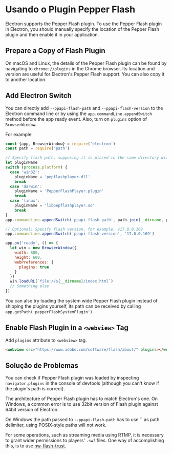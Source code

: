 # Usando o Plugin Pepper Flash

Electron supports the Pepper Flash plugin. To use the Pepper Flash plugin in Electron, you should manually specify the location of the Pepper Flash plugin and then enable it in your application.

## Prepare a Copy of Flash Plugin

On macOS and Linux, the details of the Pepper Flash plugin can be found by navigating to `chrome://plugins` in the Chrome browser. Its location and version are useful for Electron's Pepper Flash support. You can also copy it to another location.

## Add Electron Switch

You can directly add `--ppapi-flash-path` and `--ppapi-flash-version` to the Electron command line or by using the `app.commandLine.appendSwitch` method before the app ready event. Also, turn on `plugins` option of `BrowserWindow`.

For example:

```javascript
const {app, BrowserWindow} = require('electron')
const path = require('path')

// Specify flash path, supposing it is placed in the same directory with main.js.
let pluginName
switch (process.platform) {
  case 'win32':
    pluginName = 'pepflashplayer.dll'
    break
  case 'darwin':
    pluginName = 'PepperFlashPlayer.plugin'
    break
  case 'linux':
    pluginName = 'libpepflashplayer.so'
    break
}
app.commandLine.appendSwitch('ppapi-flash-path', path.join(__dirname, pluginName))

// Optional: Specify flash version, for example, v17.0.0.169
app.commandLine.appendSwitch('ppapi-flash-version', '17.0.0.169')

app.on('ready', () => {
  let win = new BrowserWindow({
    width: 800,
    height: 600,
    webPreferences: {
      plugins: true
    }
  })
  win.loadURL(`file://${__dirname}/index.html`)
  // Something else
})
```

You can also try loading the system wide Pepper Flash plugin instead of shipping the plugins yourself, its path can be received by calling `app.getPath('pepperFlashSystemPlugin')`.

## Enable Flash Plugin in a `<webview>` Tag

Add `plugins` attribute to `<webview>` tag.

```html
<webview src="https://www.adobe.com/software/flash/about/" plugins></webview>
```

## Solução de Problemas

You can check if Pepper Flash plugin was loaded by inspecting `navigator.plugins` in the console of devtools (although you can't know if the plugin's path is correct).

The architecture of Pepper Flash plugin has to match Electron's one. On Windows, a common error is to use 32bit version of Flash plugin against 64bit version of Electron.

On Windows the path passed to `--ppapi-flash-path` has to use `` as path delimiter, using POSIX-style paths will not work.

For some operations, such as streaming media using RTMP, it is necessary to grant wider permissions to players’ `.swf` files. One way of accomplishing this, is to use [nw-flash-trust](https://github.com/szwacz/nw-flash-trust).